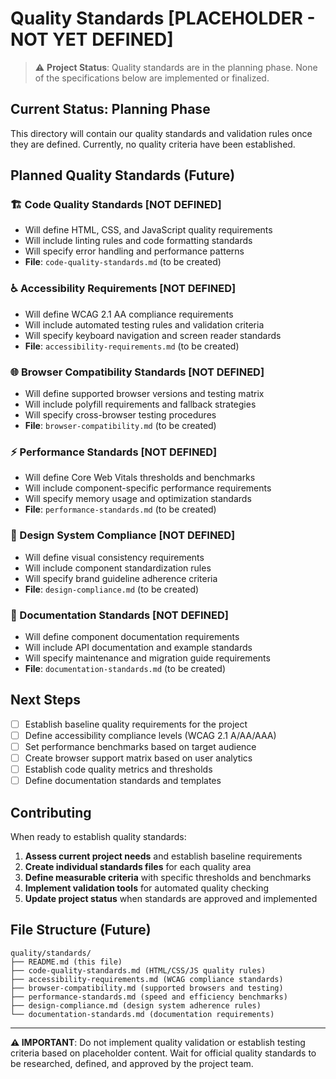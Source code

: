 # Quality Standards [PLACEHOLDER - NOT YET DEFINED]

> ⚠️ **Project Status**: Quality standards are in the planning phase.
> None of the specifications below are implemented or finalized.

## Current Status: Planning Phase

This directory will contain our quality standards and validation rules once they are defined.
Currently, no quality criteria have been established.

## Planned Quality Standards (Future)

### 🏗️ Code Quality Standards [NOT DEFINED]

- Will define HTML, CSS, and JavaScript quality requirements
- Will include linting rules and code formatting standards
- Will specify error handling and performance patterns
- **File**: `code-quality-standards.md` (to be created)

### ♿ Accessibility Requirements [NOT DEFINED]

- Will define WCAG 2.1 AA compliance requirements
- Will include automated testing rules and validation criteria
- Will specify keyboard navigation and screen reader standards
- **File**: `accessibility-requirements.md` (to be created)

### 🌐 Browser Compatibility Standards [NOT DEFINED]

- Will define supported browser versions and testing matrix
- Will include polyfill requirements and fallback strategies
- Will specify cross-browser testing procedures
- **File**: `browser-compatibility.md` (to be created)

### ⚡ Performance Standards [NOT DEFINED]

- Will define Core Web Vitals thresholds and benchmarks
- Will include component-specific performance requirements
- Will specify memory usage and optimization standards
- **File**: `performance-standards.md` (to be created)

### 🎨 Design System Compliance [NOT DEFINED]

- Will define visual consistency requirements
- Will include component standardization rules
- Will specify brand guideline adherence criteria
- **File**: `design-compliance.md` (to be created)

### 📝 Documentation Standards [NOT DEFINED]

- Will define component documentation requirements
- Will include API documentation and example standards
- Will specify maintenance and migration guide requirements
- **File**: `documentation-standards.md` (to be created)

## Next Steps

- [ ] Establish baseline quality requirements for the project
- [ ] Define accessibility compliance levels (WCAG 2.1 A/AA/AAA)
- [ ] Set performance benchmarks based on target audience
- [ ] Create browser support matrix based on user analytics
- [ ] Establish code quality metrics and thresholds
- [ ] Define documentation standards and templates

## Contributing

When ready to establish quality standards:

1. **Assess current project needs** and establish baseline requirements
2. **Create individual standards files** for each quality area
3. **Define measurable criteria** with specific thresholds and benchmarks
4. **Implement validation tools** for automated quality checking
5. **Update project status** when standards are approved and implemented

## File Structure (Future)

```
quality/standards/
├── README.md (this file)
├── code-quality-standards.md (HTML/CSS/JS quality rules)
├── accessibility-requirements.md (WCAG compliance standards)
├── browser-compatibility.md (supported browsers and testing)
├── performance-standards.md (speed and efficiency benchmarks)
├── design-compliance.md (design system adherence rules)
└── documentation-standards.md (documentation requirements)
```

---

**⚠️ IMPORTANT**: Do not implement quality validation or establish testing criteria based on placeholder content.
Wait for official quality standards to be researched, defined, and approved by the project team.
</file>
